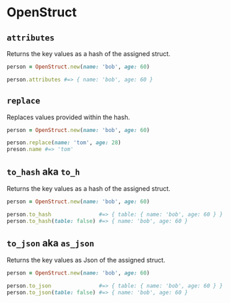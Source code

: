 # OpenStruct

`attributes`
------
Returns the key values as a hash of the assigned struct.

```ruby
person = OpenStruct.new(name: 'bob', age: 60)

person.attributes #=> { name: 'bob', age: 60 }
```

`replace`
------
Replaces values provided within the hash.

```ruby
person = OpenStruct.new(name: 'bob', age: 60)

person.replace(name: 'tom', age: 28)
preson.name #=> 'tom'
```

`to_hash` aka `to_h`
------
Returns the key values as a hash of the assigned struct.

```ruby
person = OpenStruct.new(name: 'bob', age: 60)

person.to_hash               #=> { table: { name: 'bob', age: 60 } }
person.to_hash(table: false) #=> { name: 'bob', age: 60 }
```

`to_json` aka `as_json`
------
Returns the key values as Json of the assigned struct.

```ruby
person = OpenStruct.new(name: 'bob', age: 60)

person.to_json               #=> { table: { name: 'bob', age: 60 } }
person.to_json(table: false) #=> { name: 'bob', age: 60 }
```
